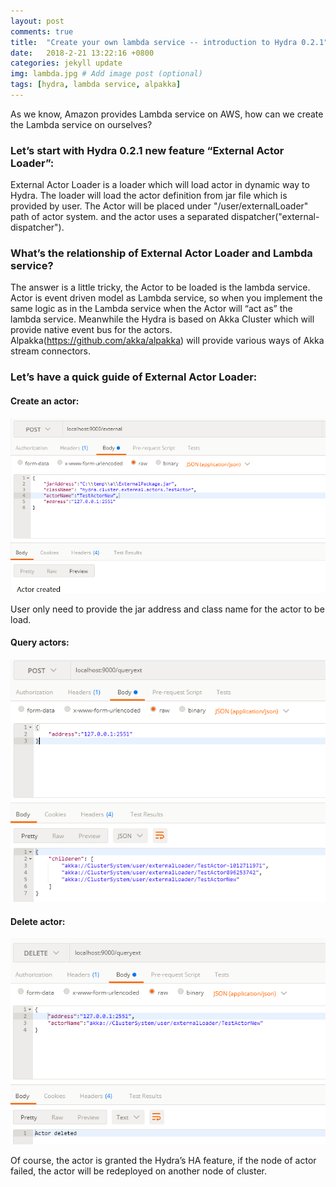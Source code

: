 ```yaml
---
layout: post
comments: true
title:  "Create your own lambda service -- introduction to Hydra 0.2.1"
date:   2018-2-21 13:22:16 +0800
categories: jekyll update
img: lambda.jpg # Add image post (optional)
tags: [hydra, lambda service, alpakka]
---
```


As we know, Amazon provides Lambda service on AWS, how can we create the Lambda service on ourselves? 

### Let’s start with Hydra 0.2.1 new feature “External Actor Loader”:

External Actor Loader is a loader which will load actor in dynamic way to Hydra. The loader will load the actor definition from jar file which is provided by user. The Actor will be placed under "/user/externalLoader" path of actor system. and the actor uses a separated dispatcher("external-dispatcher").

### What’s the relationship of External Actor Loader and Lambda service?

The answer is a little tricky, the Actor to be loaded is the lambda service. Actor is event driven model as Lambda service, so when you implement the same logic as in the Lambda service when the Actor will “act as” the lambda service. Meanwhile the Hydra is based on Akka Cluster which will provide native event bus for the actors. Alpakka(https://github.com/akka/alpakka) will provide various ways of Akka stream connectors. 

### Let’s have a quick guide of External Actor Loader:

#### Create an actor:
 ![Create ](/media/LambdaService/create.png)

User only need to provide the jar address and class name for the actor to be load. 

#### Query actors:
 
  ![Create ](/media/LambdaService/query.png)

#### Delete actor:

  ![Create ](/media/LambdaService/delete.png)

Of course, the actor is granted the Hydra’s HA feature, if the node of actor failed, the actor will be redeployed on another node of cluster.


[jekyll-docs]: https://jekyllrb.com/docs/home
[jekyll-gh]:   https://github.com/jekyll/jekyll
[jekyll-talk]: https://talk.jekyllrb.com/
